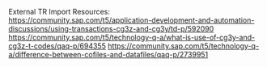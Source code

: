 <!-- Author: Aman Kumar -->
<!-- Created to record a comprehensive list of resources I have utilized to learn SAP BASIS related skills. -->
<!-- Date: 02-Sep-2025 -->

External TR Import Resources: <br>
https://community.sap.com/t5/application-development-and-automation-discussions/using-transactions-cg3z-and-cg3y/td-p/592090
https://community.sap.com/t5/technology-q-a/what-is-use-of-cg3y-and-cg3z-t-codes/qaq-p/694355
https://community.sap.com/t5/technology-q-a/difference-between-cofiles-and-datafiles/qaq-p/2739951